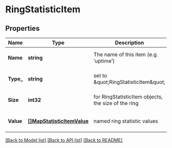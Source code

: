 # RingStatisticItem

## Properties
Name | Type | Description | Notes
------------ | ------------- | ------------- | -------------
**Name** | **string** | The name of this item (e.g. ‘uptime’) | [optional] [default to null]
**Type_** | **string** | set to \&quot;RingStatisticItem\&quot; | [optional] [default to null]
**Size** | **int32** | for RingStatisticItem objects, the size of the ring | [optional] [default to null]
**Value** | [**[]MapStatisticItemValue**](MapStatisticItem_value.md) | named ring statistic values | [optional] [default to null]

[[Back to Model list]](../README.md#documentation-for-models) [[Back to API list]](../README.md#documentation-for-api-endpoints) [[Back to README]](../README.md)


